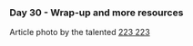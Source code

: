 <h3>Day 30 - Wrap-up and more resources</h3>

Article photo by the talented [223 223](https://unsplash.com/photos/MlmN7bHBhE4)
